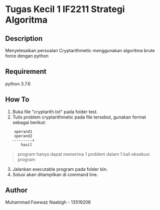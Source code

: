# Tugas Kecil 1 IF2211 Strategi Algoritma
## Description
Menyelesaikan persoalan Cryptarithmetic menggunakan algoritma brute force dengan python
## Requirement
python 3.7.6
## How To
1. Buka file "cryptarith.txt" pada folder test.
2. Tulis problem cryptarithmetic pada file tersebut, gunakan format sebagai berikut:
```
    operand1
    operand2 
   ---------+
       hasil
```
> program hanya dapat menerima 1 problem dalam 1 kali eksekusi program
3. Jalankan executable program pada folder bin.
4. Solusi akan ditampilkan di command line.
## Author
Muhammad Fawwaz Naabigh - 13519206
